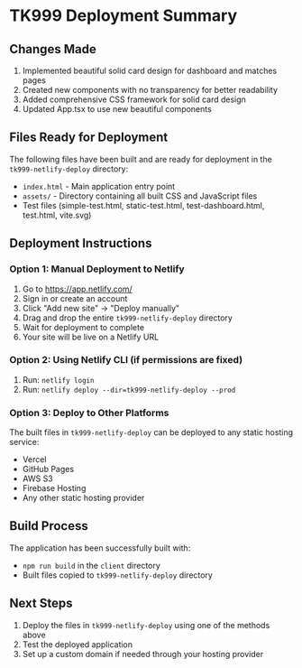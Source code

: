 # TK999 Deployment Summary

## Changes Made
1. Implemented beautiful solid card design for dashboard and matches pages
2. Created new components with no transparency for better readability
3. Added comprehensive CSS framework for solid card design
4. Updated App.tsx to use new beautiful components

## Files Ready for Deployment
The following files have been built and are ready for deployment in the `tk999-netlify-deploy` directory:

- `index.html` - Main application entry point
- `assets/` - Directory containing all built CSS and JavaScript files
- Test files (simple-test.html, static-test.html, test-dashboard.html, test.html, vite.svg)

## Deployment Instructions

### Option 1: Manual Deployment to Netlify
1. Go to https://app.netlify.com/
2. Sign in or create an account
3. Click "Add new site" -> "Deploy manually"
4. Drag and drop the entire `tk999-netlify-deploy` directory
5. Wait for deployment to complete
6. Your site will be live on a Netlify URL

### Option 2: Using Netlify CLI (if permissions are fixed)
1. Run: `netlify login`
2. Run: `netlify deploy --dir=tk999-netlify-deploy --prod`

### Option 3: Deploy to Other Platforms
The built files in `tk999-netlify-deploy` can be deployed to any static hosting service:
- Vercel
- GitHub Pages
- AWS S3
- Firebase Hosting
- Any other static hosting provider

## Build Process
The application has been successfully built with:
- `npm run build` in the `client` directory
- Built files copied to `tk999-netlify-deploy` directory

## Next Steps
1. Deploy the files in `tk999-netlify-deploy` using one of the methods above
2. Test the deployed application
3. Set up a custom domain if needed through your hosting provider